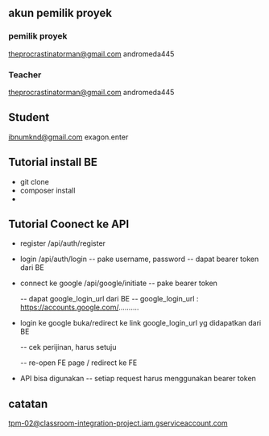 ## akun pemilik proyek

### pemilik proyek
theprocrastinatorman@gmail.com
andromeda445

### Teacher
theprocrastinatorman@gmail.com
andromeda445

## Student
ibnumknd@gmail.com
exagon.enter



## Tutorial install BE
- git clone
- composer install
-


## Tutorial Coonect ke API

- register
    /api/auth/register

- login
    /api/auth/login -- pake username, password
    -- dapat bearer token dari BE

- connect ke google
    /api/google/initiate -- pake bearer token

    -- dapat google_login_url dari BE
    -- google_login_url : https://accounts.google.com/..........

- login ke google
    buka/redirect ke link google_login_url yg didapatkan dari BE

    -- cek perijinan, harus setuju

    -- re-open FE page / redirect ke FE

- API bisa digunakan
    -- setiap request harus menggunakan bearer token


## catatan

tpm-02@classroom-integration-project.iam.gserviceaccount.com



